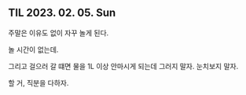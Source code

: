 ## TIL 2023. 02. 05. Sun

주말은 이유도 없이 자꾸 놀게 된다.

놀 시간이 없는데.

그리고 걸으러 갈 떄면 물을 1L 이상 안마시게 되는데 그러지 말자. 눈치보지 말자.

할 거, 직분을 다하자. 
